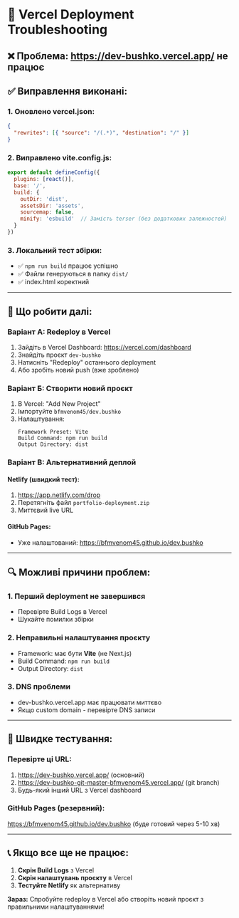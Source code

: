 # 🔧 Vercel Deployment Troubleshooting

## ❌ **Проблема:** https://dev-bushko.vercel.app/ не працює

## ✅ **Виправлення виконані:**

### 1. **Оновлено vercel.json:**
```json
{
  "rewrites": [{ "source": "/(.*)", "destination": "/" }]
}
```

### 2. **Виправлено vite.config.js:**
```javascript
export default defineConfig({
  plugins: [react()],
  base: '/',
  build: {
    outDir: 'dist',
    assetsDir: 'assets',
    sourcemap: false,
    minify: 'esbuild'  // Замість terser (без додаткових залежностей)
  }
})
```

### 3. **Локальний тест збірки:**
- ✅ `npm run build` працює успішно
- ✅ Файли генеруються в папку `dist/`
- ✅ index.html коректний

---

## 🚀 **Що робити далі:**

### **Варіант А: Redeploy в Vercel**
1. Зайдіть в Vercel Dashboard: https://vercel.com/dashboard
2. Знайдіть проєкт `dev-bushko`
3. Натисніть "Redeploy" останнього deployment
4. Або зробіть новий push (вже зроблено)

### **Варіант Б: Створити новий проєкт**
1. В Vercel: "Add New Project"
2. Імпортуйте `bfmvenom45/dev.bushko`
3. Налаштування:
   ```
   Framework Preset: Vite
   Build Command: npm run build
   Output Directory: dist
   ```

### **Варіант В: Альтернативний деплой**

#### Netlify (швидкий тест):
1. https://app.netlify.com/drop
2. Перетягніть файл `portfolio-deployment.zip`
3. Миттєвий live URL

#### GitHub Pages:
- Уже налаштований: https://bfmvenom45.github.io/dev.bushko

---

## 🔍 **Можливі причини проблем:**

### 1. **Перший deployment не завершився**
- Перевірте Build Logs в Vercel
- Шукайте помилки збірки

### 2. **Неправильні налаштування проєкту**
- Framework: має бути **Vite** (не Next.js)
- Build Command: `npm run build`
- Output Directory: `dist`

### 3. **DNS проблеми**
- dev-bushko.vercel.app має працювати миттєво
- Якщо custom domain - перевірте DNS записи

---

## 🎯 **Швидке тестування:**

### Перевірте ці URL:
1. https://dev-bushko.vercel.app/ (основний)
2. https://dev-bushko-git-master-bfmvenom45.vercel.app/ (git branch)
3. Будь-який інший URL з Vercel dashboard

### GitHub Pages (резервний):
https://bfmvenom45.github.io/dev.bushko (буде готовий через 5-10 хв)

---

## 📞 **Якщо все ще не працює:**

1. **Скрін Build Logs** з Vercel
2. **Скрін налаштувань проєкту** в Vercel
3. **Тестуйте Netlify** як альтернативу

**Зараз:** Спробуйте redeploy в Vercel або створіть новий проєкт з правильними налаштуваннями!
